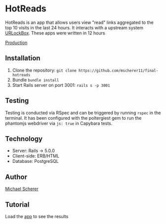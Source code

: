 # HotReads
HotReads is an app that allows users view "read" links aggregated to the top 10 visits in the last 24 hours.  It interacts with a upstream system [URLockBox](https://desolate-coast-51234.herokuapp.com/).  These apps were written in 12 hours

[Production](https://serene-shore-26911.herokuapp.com/)

## Installation

1. Clone the repository: `git clone https://github.com/mscherer11/final-hotreads`
2. Bundle `bundle install`
3. Start Rails server on port 3001: `rails s -p 3001`

## Testing
Testing is conducted via RSpec and can be triggered by running `rspec` in the terminal.  It has been configured with the poltergiest gem to run the phantomjs webdriver via `js: true` in Capybara tests.

## Technology
* Server: Rails -> 5.0.0
* Client-side: ERB/HTML
* Database: PostgreSQL

## Author
[Michael Scherer](https://github.com/mscherer11)

## Tutorial
Load the [app](https://serene-shore-26911.herokuapp.com/) to see the results
